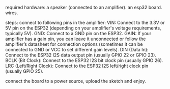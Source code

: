 required hardware:
a speaker (connected to an amplifier).
an esp32 board.
wires.

steps:
connect to following pins in the amplifier:
VIN: Connect to the 3.3V or 5V pin on the ESP32 (depending on your amplifier's voltage requirements, typically 5V).
GND: Connect to a GND pin on the ESP32.
GAIN: If your amplifier has a gain pin, you can leave it unconnected or follow the amplifier’s datasheet for connection options (sometimes it can be connected to GND or VCC to set different gain levels).
DIN (Data In): Connect to the ESP32 I2S data output pin (usually GPIO 22 or GPIO 23).
BCLK (Bit Clock): Connect to the ESP32 I2S bit clock pin (usually GPIO 26).
LRC (Left/Right Clock): Connect to the ESP32 I2S left/right clock pin (usually GPIO 25).

connect the board to a power source, upload the sketch and enjoy.
